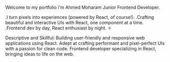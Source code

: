 Welcome to my portfolio 
i'm Ahmed Moharam Junior Frontend Developer.

.I turn pixels into experiences (powered by React, of course!).
.Crafting beautiful and interactive UIs with React, one component at a time. ️
.Frontend dev by day, React enthusiast by night. ⚛️

Descriptive and Skillful:
Building user-friendly and responsive web applications using React.
Adept at crafting performant and pixel-perfect UIs with a passion for clean code.
Frontend developer specializing in React, bringing ideas to life on the web.




